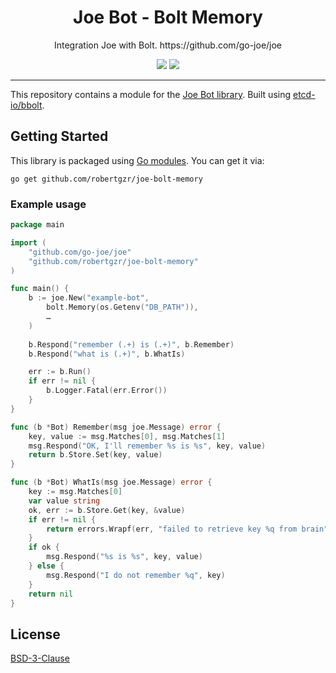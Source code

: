 <h1 align="center">Joe Bot - Bolt Memory</h1>
<p align="center">Integration Joe with Bolt. https://github.com/go-joe/joe</p>
<p align="center">
	<a href="https://github.com/robertgzr/joe-bolt-memory/releases"><img src="https://img.shields.io/github/tag/robertgzr/joe-bolt-memory.svg?label=version&color=brightgreen"></a>
	<a href="https://godoc.org/github.com/robertgzr/joe-bolt-memory"><img src="https://img.shields.io/badge/godoc-reference-blue.svg?color=blue"></a>
</p>

---

This repository contains a module for the [Joe Bot library][joe]. Built using 
[etcd-io/bbolt][bbolt].

## Getting Started

This library is packaged using [Go modules][go-modules]. You can get it via:

```
go get github.com/robertgzr/joe-bolt-memory
```

### Example usage

```go
package main

import (
	"github.com/go-joe/joe"
	"github.com/robertgzr/joe-bolt-memory"
)

func main() {
	b := joe.New("example-bot",
		bolt.Memory(os.Getenv("DB_PATH")),
		…
	)
	
	b.Respond("remember (.+) is (.+)", b.Remember)
	b.Respond("what is (.+)", b.WhatIs)

	err := b.Run()
	if err != nil {
		b.Logger.Fatal(err.Error())
	}
}

func (b *Bot) Remember(msg joe.Message) error {
	key, value := msg.Matches[0], msg.Matches[1]
	msg.Respond("OK, I'll remember %s is %s", key, value)
	return b.Store.Set(key, value)
}

func (b *Bot) WhatIs(msg joe.Message) error {
	key := msg.Matches[0]
	var value string
	ok, err := b.Store.Get(key, &value)
	if err != nil {
		return errors.Wrapf(err, "failed to retrieve key %q from brain", key)
	}
	if ok {
		msg.Respond("%s is %s", key, value)
	} else {
		msg.Respond("I do not remember %q", key)
	}
	return nil
}
```
## License

[BSD-3-Clause](LICENSE)

[joe]: https://github.com/go-joe/joe
[bbolt]: https://github.com/etcd-io/bbolt
[go-modules]: https://github.com/golang/go/wiki/Modules
